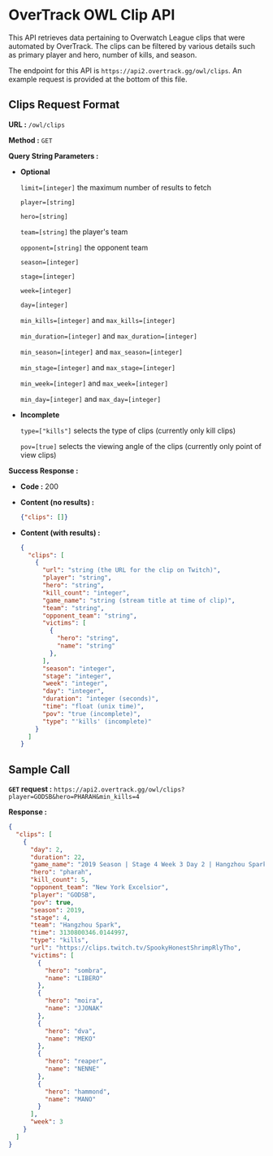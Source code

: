 # OverTrack OWL Clip API

This API retrieves data pertaining to Overwatch League clips that were automated by OverTrack. The clips can be filtered by various details such as primary player and hero, number of kills, and season.

The endpoint for this API is `https://api2.overtrack.gg/owl/clips`. An example request is provided at the bottom of this file.

## Clips Request Format

**URL :** `/owl/clips`

**Method :** `GET`

**Query String Parameters :**

* **Optional**

    `limit=[integer]` the maximum number of results to fetch
    
    `player=[string]`
    
    `hero=[string]`
    
    `team=[string]` the player's team
    
    `opponent=[string]` the opponent team
    
    `season=[integer]`
    
    `stage=[integer]`
    
    `week=[integer]`
    
    `day=[integer]`
    
    `min_kills=[integer]` and `max_kills=[integer]`
    
    `min_duration=[integer]` and `max_duration=[integer]`
    
    `min_season=[integer]` and `max_season=[integer]`
    
    `min_stage=[integer]` and `max_stage=[integer]`
    
    `min_week=[integer]` and `max_week=[integer]`
    
    `min_day=[integer]` and `max_day=[integer]`
    
* **Incomplete**

    `type=["kills"]` selects the type of clips (currently only kill clips)
    
    `pov=[true]` selects the viewing angle of the clips (currently only point of view clips)

**Success Response :**

* **Code :** 200

* **Content (no results) :**

    ```json
    {"clips": []}
    ```
    
* **Content (with results) :**

    ```json
    {
      "clips": [
        {
          "url": "string (the URL for the clip on Twitch)",
          "player": "string",
          "hero": "string",
          "kill_count": "integer",
          "game_name": "string (stream title at time of clip)",
          "team": "string",
          "opponent_team": "string",
          "victims": [
            {
              "hero": "string",
              "name": "string"
            },
          ],
          "season": "integer",
          "stage": "integer",
          "week": "integer",
          "day": "integer",
          "duration": "integer (seconds)",
          "time": "float (unix time)",
          "pov": "true (incomplete)",
          "type": "'kills' (incomplete)"
        }
      ]
    }
    ```

## Sample Call

**`GET` request :** `https://api2.overtrack.gg/owl/clips?player=GODSB&hero=PHARAH&min_kills=4`

**Response :**

```json
{
  "clips": [
    {
      "day": 2,
      "duration": 22,
      "game_name": "2019 Season | Stage 4 Week 3 Day 2 | Hangzhou Spark vs. New York Excelsior",
      "hero": "pharah",
      "kill_count": 5,
      "opponent_team": "New York Excelsior",
      "player": "GODSB",
      "pov": true,
      "season": 2019,
      "stage": 4,
      "team": "Hangzhou Spark",
      "time": 3130800346.0144997,
      "type": "kills",
      "url": "https://clips.twitch.tv/SpookyHonestShrimpRlyTho",
      "victims": [
        {
          "hero": "sombra",
          "name": "LIBERO"
        },
        {
          "hero": "moira",
          "name": "JJONAK"
        },
        {
          "hero": "dva",
          "name": "MEKO"
        },
        {
          "hero": "reaper",
          "name": "NENNE"
        },
        {
          "hero": "hammond",
          "name": "MANO"
        }
      ],
      "week": 3
    }
  ]
}
```
